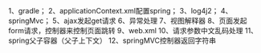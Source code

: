 1、gradle；
2、applicationContext.xml配置spring；
3、log4j2；
4、springMvc；
5、ajax发起get请求
6、异常处理
7、视图解释器
8、页面发起form请求，控制器来控制页面跳转
9、web.xml
10、请求参数中文乱码处理
11、spring父子容器（父子上下文）
12、springMVC控制器返回字符串